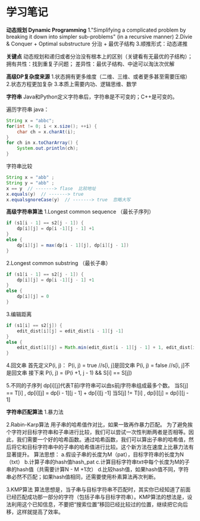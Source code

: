 # 学习笔记

**动态规划 Dynamic Programming**
1."Simplifying a complicated problem by breaking it down into simpler sub-problems"  (in a recursive manner)
2.Divie & Conquer + Optimal substructure
分治 + 最优子结构
3.顺推形式：动态递推

**关键点**
动态规划和递归或者分治没有根本上的区别（关键看有无最优的子结构）；
拥有共性：找到重复子问题；
差异性：最优子结构、中途可以淘汰次优解

**高级DP复杂度来源**
1.状态拥有更多维度（二维、三维、或者更多甚至需要压缩）
2.状态方程更加复杂
3.本质上需要内功、逻辑思维、数学

**字符串**
Java和Python定义字符串后，字符串是不可变的；C++是可变的。

遍历字符串
java：
``` java
String x = "abbc";
for(int != 0; i < x.size(); ++i) {
    char ch = x.charAt(i);
}
for ch in x.toCharArray() {
    System.out.println(ch);
}
```
字符串比较

``` java
String x = "abb" ;
String y = "abb" ;
x == y  // -------> flase  比较地址
x.equals(y)  // -------> true
x.equalsgnoreCase(y)  // -------> true  忽略大写
```



**高级字符串算法**
1.Longest common sequence （最长子序列）

``` java
if (s1[i - 1] == s2[j - 1]) {
    dp[i][j] = dp[i -1][j - 1] +1
}
else {
	dp[i][j] = max(dp[i - 1][j], dp[i][j - 1])
}
```

    
2.Longest common substring （最长子串）

``` java
if (s1[i - 1] == s2[j - 1]) {
    dp[i][j] = dp[i -1][j - 1] +1
}
else {
	dp[i][j] = 0
}
```

    
3.编辑距离

```java 
if (s1[i] == s2[j]) {
	edit_dist[i][j] = edit_dist[i - 1][j -1]
}
else {
	edit_dist[i][j] = Math.min(edit_dist[i - 1][j - 1] + 1, edit_dist[i - 1][j] + 1, edit_dist[i][j - 1] + 1)
}
```

4.回文串
首先定义P(i, j)：
P(i, j) = true   //s[i, j]是回文串
P(i, j) = false   //s[i, j]不是回文串
接下来
P(i, j) = (P(i +1, j - 1) && S[i] == S[j])

5.不同的子序列
dp[i][j]代表T前i字符串可以由s前j字符串组成最多个数。
当S[j] == T[i] , dp[i][j] = dp[i - 1][j - 1] + dp[i][j -1]
当S[j] != T[i] , dp[i][j] = dp[i][j - 1]


**字符串匹配算法**
1.暴力法

2.Rabin-Karp算法
用子串的哈希值作对比，如果一致再作暴力匹配。
为了避免挨个字符对目标字符串和子串进行比较，我们可以尝试一次性判断两者是否相等。因此，我们需要一个好的哈希函数。通过哈希函数，我们可以算出子串的哈希值，然后将它和目标字符串中的子串的哈希值进行比较。这个新方法在速度上比暴力法有显著提升。
算法思想：
a.假设子串的长度为M（pat），目标字符串的长度为N（txt）
b.计算子串的hash值hash_pat
c.计算目标字符串txt中每个长度为M的子串的hash值（共需要计算N - M +1次）
d.比较hash值，如果hash值不同，字符串必然不匹配；如果hash值相同，还需要使用朴素算法再次判断。

3.KMP算法
算法思想是，当子串与目标字符串不匹配时，其实你已经知道了前面已经匹配成功那一部分的字符（包括子串与目标字符串）。KMP算法的想法是，设法利用这个已知信息，不要把“搜索位置”移回已经比较过的位置，继续把它向后移，这样就提高了效率。
